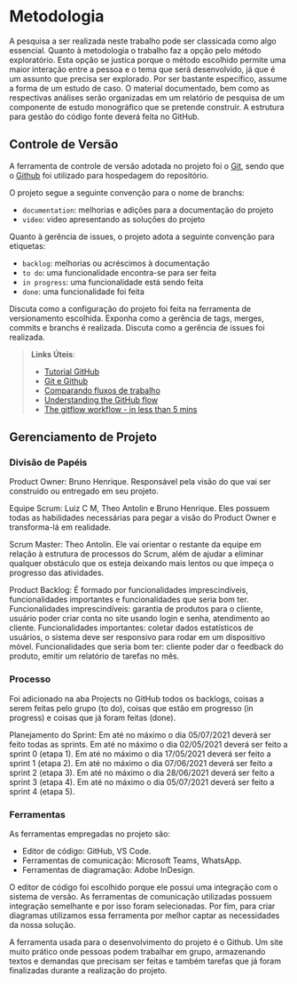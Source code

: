 
# Metodologia

A pesquisa a ser realizada neste trabalho pode ser classicada como algo essencial. Quanto à metodologia o trabalho faz a opção pelo método exploratório. Esta opção se justica porque o método escolhido permite uma maior interação entre a pessoa e o tema que será desenvolvido, já que é um assunto que precisa ser explorado. Por ser bastante específico, assume a forma de um estudo de caso. O material documentado, bem como as respectivas análises serão organizadas em um relatório de pesquisa de um componente de estudo monográfico que se pretende construir. A estrutura para gestão do código fonte deverá feita no GitHub.

## Controle de Versão

A ferramenta de controle de versão adotada no projeto foi o
[Git](https://git-scm.com/), sendo que o [Github](https://github.com)
foi utilizado para hospedagem do repositório.

O projeto segue a seguinte convenção para o nome de branchs:

- `documentation`: melhorias e adições para a documentação do projeto
- `video`: video apresentando as soluções do projeto

Quanto à gerência de issues, o projeto adota a seguinte convenção para
etiquetas:

- `backlog`: melhorias ou acréscimos à documentação
- `to do`: uma funcionalidade encontra-se para ser feita
- `in progress`: uma funcionalidade está sendo feita
- `done`: uma funcionalidade foi feita

Discuta como a configuração do projeto foi feita na ferramenta de versionamento escolhida. Exponha como a gerência de tags, merges, commits e branchs é realizada. Discuta como a gerência de issues foi realizada.

> **Links Úteis**:
> - [Tutorial GitHub](https://guides.github.com/activities/hello-world/)
> - [Git e Github](https://www.youtube.com/playlist?list=PLHz_AreHm4dm7ZULPAmadvNhH6vk9oNZA)
>  - [Comparando fluxos de trabalho](https://www.atlassian.com/br/git/tutorials/comparing-workflows)
> - [Understanding the GitHub flow](https://guides.github.com/introduction/flow/)
> - [The gitflow workflow - in less than 5 mins](https://www.youtube.com/watch?v=1SXpE08hvGs)

## Gerenciamento de Projeto

### Divisão de Papéis

Product Owner: Bruno Henrique. Responsável pela visão do que vai ser construido ou entregado em seu projeto.

Equipe Scrum: Luiz C M, Theo Antolin e Bruno Henrique. Eles possuem todas as habilidades necessárias para pegar a visão do Product Owner e transforma-lá em realidade.

Scrum Master: Theo Antolin. Ele vai orientar o restante da equipe em relação à estrutura de processos do Scrum, além de ajudar a eliminar qualquer obstáculo que os esteja deixando mais lentos ou que impeça o progresso das atividades.

Product Backlog: É formado por funcionalidades imprescindíveis, funcionalidades importantes e funcionalidades que seria bom ter. Funcionalidades imprescindíveis: garantia de produtos para o cliente, usuário poder criar conta no site usando login e senha, atendimento ao cliente. Funcionalidades importantes: coletar dados estatísticos de usuários, o sistema deve ser responsivo para rodar em um dispositivo móvel. Funcionalidades que seria bom ter: cliente poder dar o feedback do produto, emitir um relatório de tarefas no mês.

### Processo

Foi adicionado na aba Projects no GitHub todos os backlogs, coisas a serem feitas pelo grupo (to do), coisas que estão em progresso (in progress) e coisas que já foram feitas (done).

Planejamento do Sprint: Em até no máximo o dia 05/07/2021 deverá ser feito todas as sprints. Em até no máximo o dia 02/05/2021 deverá ser feito a sprint 0 (etapa 1). Em até no máximo o dia 17/05/2021 deverá ser feito a sprint 1 (etapa 2). Em até no máximo o dia 07/06/2021 deverá ser feito a sprint 2 (etapa 3). Em até no máximo o dia 28/06/2021 deverá ser feito a sprint 3 (etapa 4). Em até no máximo o dia 05/07/2021 deverá ser feito a sprint 4 (etapa 5).

### Ferramentas

As ferramentas empregadas no projeto são:

- Editor de código: GitHub, VS Code.
- Ferramentas de comunicação: Microsoft Teams, WhatsApp.
- Ferramentas de diagramação: Adobe InDesign.

O editor de código foi escolhido porque ele possui uma integração com o sistema de versão. As ferramentas de comunicação utilizadas possuem integração semelhante e por isso foram selecionadas. Por fim, para criar diagramas utilizamos essa ferramenta por melhor captar as necessidades da nossa solução.

A ferramenta usada para o desenvolvimento do projeto é o Github. Um site muito prático onde pessoas podem trabalhar em grupo, armazenando textos e demandas que precisam ser feitas e também tarefas que já foram finalizadas durante a realização do projeto.
